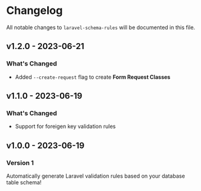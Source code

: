 # Changelog

All notable changes to `laravel-schema-rules` will be documented in this file.

## v1.2.0 - 2023-06-21

### What's Changed

- Added `--create-request` flag to create **Form Request Classes**

## v1.1.0 - 2023-06-19

### What's Changed

- Support for foreigen key validation rules

## v1.0.0 - 2023-06-19

### Version 1

Automatically generate Laravel validation rules based on your database table schema!
